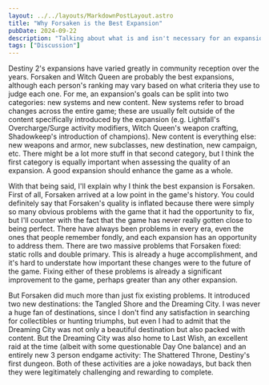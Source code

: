 ```yaml
---
layout: ../../layouts/MarkdownPostLayout.astro
title: "Why Forsaken is the Best Expansion"
pubDate: 2024-09-22
description: "Talking about what is and isn't necessary for an expansion to be considered good, including my opinion on what the ideal expansion looks like."
tags: ["Discussion"]
---
```

Destiny 2's expansions have varied greatly in community reception over the years. Forsaken and Witch Queen are probably the best expansions, although each person's ranking may vary based on what criteria they use to judge each one. For me, an expansion's goals can be split into two categories: new systems and new content. New systems refer to broad changes across the entire game; these are usually felt outside of the content specifically introduced by the expansion (e.g. Lightfall's Overcharge/Surge activity modifiers, Witch Queen's weapon crafting, Shadowkeep's introduction of champions). New content is everything else: new weapons and armor, new subclasses, new destination, new campaign, etc. There might be a lot more stuff in that second category, but I think the first category is equally important when assessing the quality of an expansion. A good expansion should enhance the game as a whole.

With that being said, I'll explain why I think the best expansion is Forsaken. First of all, Forsaken arrived at a low point in the game's history. You could definitely say that Forsaken's quality is inflated because there were simply so many obvious problems with the game that it had the opportunity to fix, but I'll counter with the fact that the game has never really gotten close to being perfect. There have always been problems in every era, even the ones that people remember fondly, and each expansion has an opportunity to address them. There are two massive problems that Forsaken fixed: static rolls and double primary. This is already a huge accomplishment, and it's hard to understate how important these changes were to the future of the game. Fixing either of these problems is already a significant improvement to the game, perhaps greater than any other expansion.

But Forsaken did much more than just fix existing problems. It introduced two new destinations: the Tangled Shore and the Dreaming City. I was never a huge fan of destinations, since I don't find any satisfaction in searching for collectibles or hunting triumphs, but even I had to admit that the Dreaming City was not only a beautiful destination but also packed with content. But the Dreaming City was also home to Last Wish, an excellent raid at the time (albeit with some questionable Day One balance) and an entirely new 3 person endgame activity: The Shattered Throne, Destiny's first dungeon. Both of these activities are a joke nowadays, but back then they were legitimately challenging and rewarding to complete. 